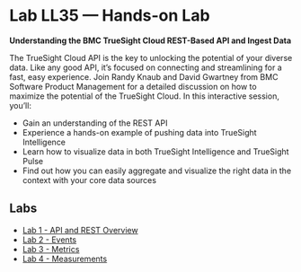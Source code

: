 # Lab LL35 — Hands-on Lab

**Understanding the BMC TrueSight Cloud REST-Based API and Ingest Data**

The TrueSight Cloud API is the key to unlocking the potential of your diverse data.
Like any good API, it’s focused on connecting and streamlining for a fast, easy experience.
Join Randy Knaub and David Gwartney from BMC Software Product Management for a detailed
discussion on how to maximize the potential of the TrueSight Cloud. In this interactive session, you’ll:

- Gain an understanding of the REST API
- Experience a hands-on example of pushing data into TrueSight Intelligence
- Learn how to visualize data in both TrueSight Intelligence and TrueSight Pulse
- Find out how you can easily aggregate and visualize the right data in the context with your core data sources

Labs
----

- [Lab 1 - API and REST Overview](rest.md)
- [Lab 2 - Events](events.md)
- [Lab 3 - Metrics](metrics.md)
- [Lab 4 - Measurements](measurements.md)

